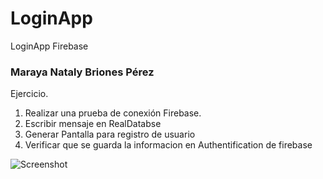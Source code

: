 # LoginApp
LoginApp Firebase

### Maraya Nataly Briones Pérez

Ejercicio. 
 1. Realizar una prueba de conexión Firebase.
 2. Escribir mensaje en RealDatabse
 3. Generar Pantalla para registro de usuario  
 4. Verificar que se guarda la informacion en Authentification de firebase


![Screenshot](https://github.com/MarayaNBP4/LoginApp/tree/master/Imagenes/Conexion.png?raw=true)
